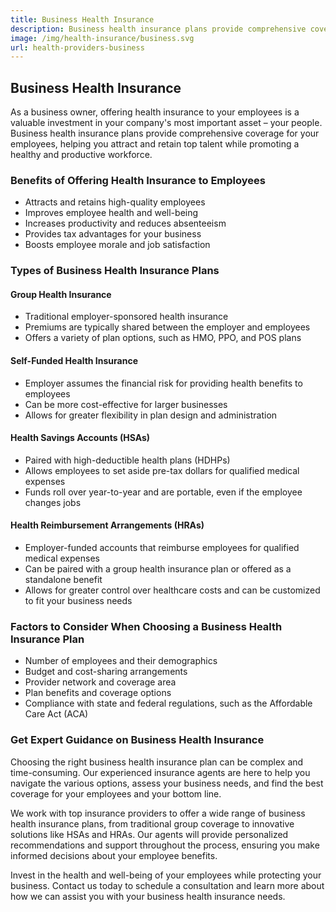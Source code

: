 ```yaml
---
title: Business Health Insurance
description: Business health insurance plans provide comprehensive coverage for your employees, helping you attract and retain top talent while promoting a healthy workforce. Learn more about the benefits of offering health insurance to your employees and the various plan options available.
image: /img/health-insurance/business.svg
url: health-providers-business
---
```


## Business Health Insurance

As a business owner, offering health insurance to your employees is a valuable investment in your company's most important asset – your people. Business health insurance plans provide comprehensive coverage for your employees, helping you attract and retain top talent while promoting a healthy and productive workforce.

### Benefits of Offering Health Insurance to Employees

- Attracts and retains high-quality employees
- Improves employee health and well-being
- Increases productivity and reduces absenteeism
- Provides tax advantages for your business
- Boosts employee morale and job satisfaction

### Types of Business Health Insurance Plans

#### Group Health Insurance

- Traditional employer-sponsored health insurance
- Premiums are typically shared between the employer and employees
- Offers a variety of plan options, such as HMO, PPO, and POS plans

#### Self-Funded Health Insurance

- Employer assumes the financial risk for providing health benefits to employees
- Can be more cost-effective for larger businesses
- Allows for greater flexibility in plan design and administration

#### Health Savings Accounts (HSAs)

- Paired with high-deductible health plans (HDHPs)
- Allows employees to set aside pre-tax dollars for qualified medical expenses
- Funds roll over year-to-year and are portable, even if the employee changes jobs

#### Health Reimbursement Arrangements (HRAs)

- Employer-funded accounts that reimburse employees for qualified medical expenses
- Can be paired with a group health insurance plan or offered as a standalone benefit
- Allows for greater control over healthcare costs and can be customized to fit your business needs

### Factors to Consider When Choosing a Business Health Insurance Plan

- Number of employees and their demographics
- Budget and cost-sharing arrangements
- Provider network and coverage area
- Plan benefits and coverage options
- Compliance with state and federal regulations, such as the Affordable Care Act (ACA)

### Get Expert Guidance on Business Health Insurance

Choosing the right business health insurance plan can be complex and time-consuming. Our experienced insurance agents are here to help you navigate the various options, assess your business needs, and find the best coverage for your employees and your bottom line.

We work with top insurance providers to offer a wide range of business health insurance plans, from traditional group coverage to innovative solutions like HSAs and HRAs. Our agents will provide personalized recommendations and support throughout the process, ensuring you make informed decisions about your employee benefits.

Invest in the health and well-being of your employees while protecting your business. Contact us today to schedule a consultation and learn more about how we can assist you with your business health insurance needs.